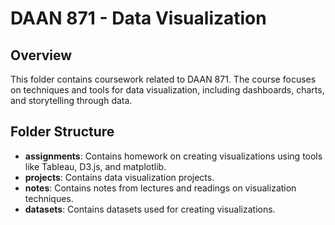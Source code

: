 # DAAN 871 - Data Visualization

## Overview
This folder contains coursework related to DAAN 871. The course focuses on techniques and tools for data visualization, including dashboards, charts, and storytelling through data.

## Folder Structure
- **assignments**: Contains homework on creating visualizations using tools like Tableau, D3.js, and matplotlib.
- **projects**: Contains data visualization projects.
- **notes**: Contains notes from lectures and readings on visualization techniques.
- **datasets**: Contains datasets used for creating visualizations.
